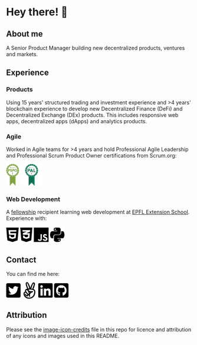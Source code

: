 # Hey there!  :wave:

## About me

A Senior Product Manager building new decentralized products, ventures and markets.

## Experience

### Products

Using 15 years' structured trading and investment experience and >4 years' blockchain experience to develop new Decentralized Finance (DeFi) and Decentralized Exchange (DEx) products. This includes responsive web apps, decentralized apps (dApps) and analytics products.

### Agile

Worked in Agile teams for >4 years and hold Professional Agile Leadership and Professional Scrum Product Owner certifications from Scrum.org:

[<img height="60" src="assets/PSPO.png">](https://www.scrum.org/certificates/400386)   [<img height="60" src="assets/PAL.png">](https://www.scrum.org/certificates/424526)

### Web Development

A [fellowship](https://www.mydigitalfuture.ch/) recipient learning web development at [EPFL Extension School](https://www.extensionschool.ch/). Experience with:

[<img height="45" src="assets/html5-brands.svg">](https://github.com/topics/html)  [<img height="45" src="assets/css3-alt-brands.svg">](https://github.com/topics/css)  [<img height="45" src="assets/js-brands.svg">](https://github.com/topics/javascript)  [<img height="45" src="assets/python-brands.svg">](https://github.com/topics/python)

## Contact

You can find me here:

[<img height="45" src="assets/twitter-square-brands.svg">](https://twitter.com/arrankitson)   [<img height="45" src="assets/angellist-brands.svg">](https://angel.co/u/ak-1)   [<img height="45" src="assets/linkedin-brands.svg">](http://www.linkedin.com/in/arrankitson/)   [<img height="45" src="assets/github-square-brands.svg">](https://github.com/g-a-l-e-n-e)

## Attribution

Please see the [image-icon-credits](/assets/image-icon-credits.md) file in this repo for licence and attribution of any icons and images used in this README.
